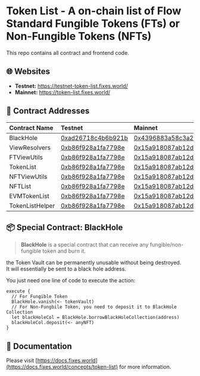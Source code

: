 # Token List - A on-chain list of Flow Standard Fungible Tokens (FTs) or Non-Fungible Tokens (NFTs)

This repo contains all contract and frontend code.

## 🌐 Websites

- **Testnet:** <https://testnet-token-list.fixes.world/>  
- **Mainnet:** <https://token-list.fixes.world/>

## 🔗 Contract Addresses

| Contract Name | Testnet | Mainnet |
| :------------ | :------ | :------ |
| BlackHole | [0xad26718c4b6b921b](https://contractbrowser.com/A.ad26718c4b6b921b.BlackHole) | [0x4396883a58c3a2d1](https://contractbrowser.com/A.4396883a58c3a2d1.BlackHole) |
| ViewResolvers | [0xb86f928a1fa7798e](https://contractbrowser.com/A.b86f928a1fa7798e.ViewResolvers) | [0x15a918087ab12d86](https://contractbrowser.com/A.15a918087ab12d86.ViewResolvers) |
| FTViewUtils | [0xb86f928a1fa7798e](https://contractbrowser.com/A.b86f928a1fa7798e.FTViewUtils) | [0x15a918087ab12d86](https://contractbrowser.com/A.15a918087ab12d86.FTViewUtils) |
| TokenList | [0xb86f928a1fa7798e](https://contractbrowser.com/A.b86f928a1fa7798e.TokenList) | [0x15a918087ab12d86](https://contractbrowser.com/A.15a918087ab12d86.TokenList) |
| NFTViewUtils | [0xb86f928a1fa7798e](https://contractbrowser.com/A.b86f928a1fa7798e.NFTViewUtils) | [0x15a918087ab12d86](https://contractbrowser.com/A.15a918087ab12d86.NFTViewUtils) |
| NFTList | [0xb86f928a1fa7798e](https://contractbrowser.com/A.b86f928a1fa7798e.NFTList) | [0x15a918087ab12d86](https://contractbrowser.com/A.15a918087ab12d86.NFTList) |
| EVMTokenList | [0xb86f928a1fa7798e](https://contractbrowser.com/A.b86f928a1fa7798e.EVMTokenList) | [0x15a918087ab12d86](https://contractbrowser.com/A.15a918087ab12d86.EVMTokenList) |
| TokenListHelper | [0xb86f928a1fa7798e](https://contractbrowser.com/A.b86f928a1fa7798e.TokenListHelper) | [0x15a918087ab12d86](https://contractbrowser.com/A.15a918087ab12d86.TokenListHelper) |

## 📦 Special Contract: BlackHole

> **BlackHole** is a special contract that can receive any fungible/non-fungible token and burn it.

the Token Vault can be permanently unusable without being destroyed.  
It will essentially be sent to a black hole address.

You just need one line of code to execute the action:

```cadence
execute {
  // For Fungible Token
  BlackHole.vanish(<- tokenVault)
  // For Non-Fungbile Token, you need to deposit it to BlackHole Collection
  let blackHoleCol = BlackHole.borrowBlackHoleCollection(address)
  blackHoleCol.deposit(<- anyNFT)
}
```

## 📄 Documentation

Please visit [https://docs.fixes.world](https://docs.fixes.world/concepts/token-list) for more information.
